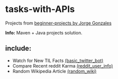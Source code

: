 # tasks-with-APIs
Projects from [beginner-projects by Jorge Gonzales](https://github.com/jorgegonzalez/beginner-projects)


<b>Info:</b> Maven + Java projects solution.


## include:
<ul>
  <li>Watch for New TIL Facts <a href="https://github.com/jelenam86/tasks-with-json/tree/master/src/main/java/basic_twitter_bot">(basic_twitter_bot)</a></li>
  <li>Compare Recent reddit Karma <a href="https://github.com/jelenam86/tasks-with-json/tree/master/src/main/java/reddit_user_info">(reddit_user_info)</a> </li>
  <li>Random Wikipedia Article <a href="https://github.com/jelenam86/tasks-with-json/tree/master/src/main/java/random_wiki">(random_wiki)</a></li>
</ul>
